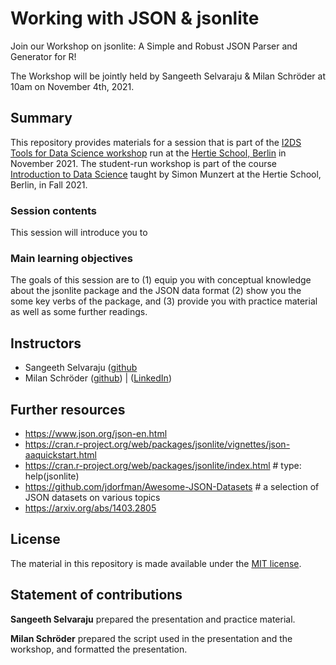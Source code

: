 # Working with JSON & jsonlite
Join our Workshop on jsonlite: A Simple and Robust JSON Parser and Generator for R!

The Workshop will be jointly held by Sangeeth Selvaraju & Milan Schröder at 10am on November 4th, 2021.

## Summary

This repository provides materials for a session that is part of the [I2DS Tools for Data Science workshop](https://github.com/intro-to-data-science-21-workshop) run at the [Hertie School, Berlin](https://www.hertie-school.org/en/) in November 2021. The student-run workshop is part of the course [Introduction to Data Science](https://github.com/intro-to-data-science-21) taught by Simon Munzert at the Hertie School, Berlin, in Fall 2021.

### Session contents

This session will introduce you to 

### Main learning objectives

The goals of this session are to 
(1) equip you with conceptual knowledge about the jsonlite package and the JSON data format
(2) show you the some key verbs of the package, and 
(3) provide you with practice material as well as some further readings.


## Instructors

- Sangeeth Selvaraju ([github](https://github.com/RajaSangeeth)  
- Milan Schröder ([github](https://github.com/milanschroeder)) | ([LinkedIn](https://www.linkedin.com/in/milan-schroeder/))


## Further resources

- https://www.json.org/json-en.html
- https://cran.r-project.org/web/packages/jsonlite/vignettes/json-aaquickstart.html
- https://cran.r-project.org/web/packages/jsonlite/index.html # type: help(jsonlite)
- https://github.com/jdorfman/Awesome-JSON-Datasets # a selection of JSON datasets on various topics
- https://arxiv.org/abs/1403.2805


## License

The material in this repository is made available under the [MIT license](http://opensource.org/licenses/mit-license.php). 

## Statement of contributions

**Sangeeth Selvaraju** prepared the presentation and practice material.

**Milan Schröder** prepared the script used in the presentation and the workshop, and formatted the presentation.
